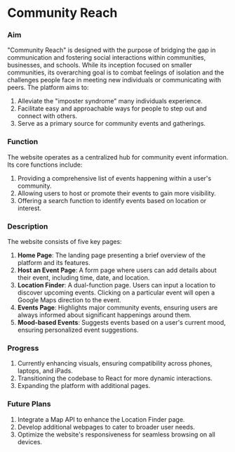 
# Community Reach

### Aim

"Community Reach" is designed with the purpose of bridging the gap in communication and fostering social interactions within communities, businesses, and schools. While its inception focused on smaller communities, its overarching goal is to combat feelings of isolation and the challenges people face in meeting new individuals or communicating with peers. The platform aims to:

1. Alleviate the "imposter syndrome" many individuals experience.
2. Facilitate easy and approachable ways for people to step out and connect with others.
3. Serve as a primary source for community events and gatherings.

### Function

The website operates as a centralized hub for community event information. Its core functions include:

1. Providing a comprehensive list of events happening within a user's community.
2. Allowing users to host or promote their events to gain more visibility.
3. Offering a search function to identify events based on location or interest.

### Description

The website consists of five key pages:

1. **Home Page**: The landing page presenting a brief overview of the platform and its features.
2. **Host an Event Page**: A form page where users can add details about their event, including time, date, and location.
3. **Location Finder**: A dual-function page. Users can input a location to discover upcoming events. Clicking on a particular event will open a Google Maps direction to the event.
4. **Events Page**: Highlights major community events, ensuring users are always informed about significant happenings around them.
5. **Mood-based Events**: Suggests events based on a user's current mood, ensuring personalized event suggestions.

### Progress

1. Currently enhancing visuals, ensuring compatibility across phones, laptops, and iPads.
2. Transitioning the codebase to React for more dynamic interactions.
3. Expanding the platform with additional pages.

### Future Plans

1. Integrate a Map API to enhance the Location Finder page.
2. Develop additional webpages to cater to broader user needs.
3. Optimize the website's responsiveness for seamless browsing on all devices.
